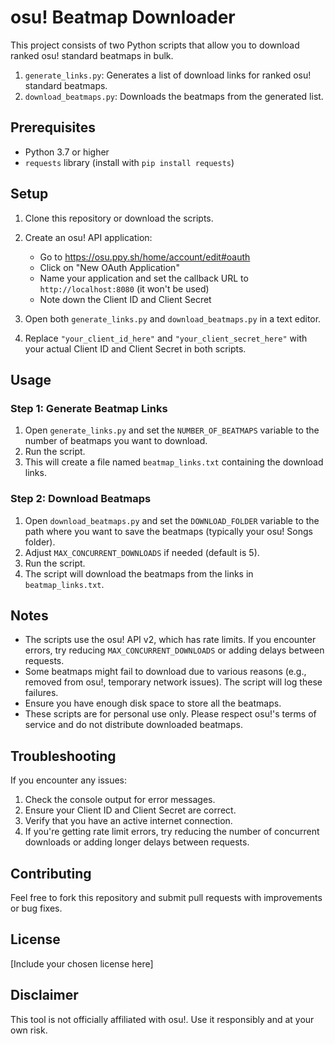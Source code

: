# osu! Beatmap Downloader

This project consists of two Python scripts that allow you to download ranked osu! standard beatmaps in bulk.

1. `generate_links.py`: Generates a list of download links for ranked osu! standard beatmaps.
2. `download_beatmaps.py`: Downloads the beatmaps from the generated list.

## Prerequisites

- Python 3.7 or higher
- `requests` library (install with `pip install requests`)

## Setup

1. Clone this repository or download the scripts.
2. Create an osu! API application:
   - Go to https://osu.ppy.sh/home/account/edit#oauth
   - Click on "New OAuth Application"
   - Name your application and set the callback URL to `http://localhost:8080` (it won't be used)
   - Note down the Client ID and Client Secret

3. Open both `generate_links.py` and `download_beatmaps.py` in a text editor.
4. Replace `"your_client_id_here"` and `"your_client_secret_here"` with your actual Client ID and Client Secret in both scripts.

## Usage

### Step 1: Generate Beatmap Links

1. Open `generate_links.py` and set the `NUMBER_OF_BEATMAPS` variable to the number of beatmaps you want to download.
2. Run the script.
3. This will create a file named `beatmap_links.txt` containing the download links.

### Step 2: Download Beatmaps

1. Open `download_beatmaps.py` and set the `DOWNLOAD_FOLDER` variable to the path where you want to save the beatmaps (typically your osu! Songs folder).
2. Adjust `MAX_CONCURRENT_DOWNLOADS` if needed (default is 5).
3. Run the script.
4. The script will download the beatmaps from the links in `beatmap_links.txt`.

## Notes

- The scripts use the osu! API v2, which has rate limits. If you encounter errors, try reducing `MAX_CONCURRENT_DOWNLOADS` or adding delays between requests.
- Some beatmaps might fail to download due to various reasons (e.g., removed from osu!, temporary network issues). The script will log these failures.
- Ensure you have enough disk space to store all the beatmaps.
- These scripts are for personal use only. Please respect osu!'s terms of service and do not distribute downloaded beatmaps.

## Troubleshooting

If you encounter any issues:
1. Check the console output for error messages.
2. Ensure your Client ID and Client Secret are correct.
3. Verify that you have an active internet connection.
4. If you're getting rate limit errors, try reducing the number of concurrent downloads or adding longer delays between requests.

## Contributing

Feel free to fork this repository and submit pull requests with improvements or bug fixes.

## License

[Include your chosen license here]

## Disclaimer

This tool is not officially affiliated with osu!. Use it responsibly and at your own risk.

